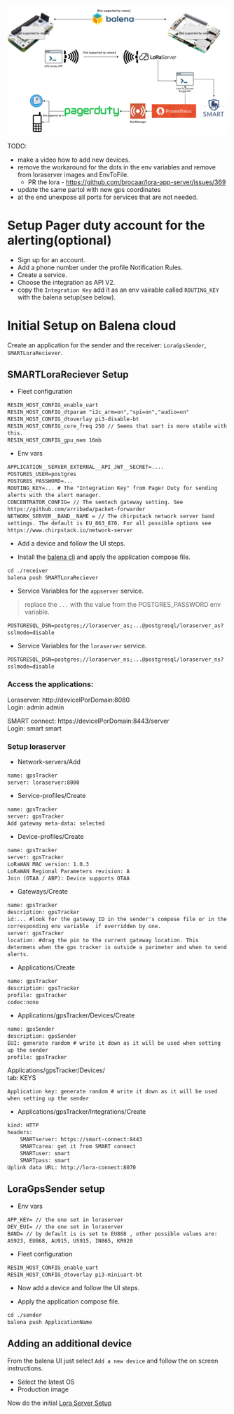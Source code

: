 
![Blueprints](blueprints.svg)


TODO:
 - make a video how to add new devices.
 - remove the workaround for the dots in the env variables and remove from loraserver images and EnvToFile.
    - PR the lora  - https://github.com/brocaar/lora-app-server/issues/369
 - update the same partol with new gps coordinates
 - at the end unexpose all ports for services that are not needed.


# Setup Pager duty account for the alerting(optional)
 - Sign up for an account.
 - Add a phone number under the profile Notification Rules.
 - Create a service.
 - Choose the integration as API V2.
 - copy the `Integration Key` add it as an env vairable called `ROUTING_KEY` with the balena setup(see below).


# Initial Setup on Balena cloud

Create an application for the sender and the receiver: `LoraGpsSender`, `SMARTLoraReciever`.

## SMARTLoraReciever Setup

- Fleet configuration
```
RESIN_HOST_CONFIG_enable_uart
RESIN_HOST_CONFIG_dtparam "i2c_arm=on","spi=on","audio=on"
RESIN_HOST_CONFIG_dtoverlay pi3-disable-bt
RESIN_HOST_CONFIG_core_freq 250 // Seems that uart is more stable with this.
RESIN_HOST_CONFIG_gpu_mem 16mb
```

 - Env vars
```
APPLICATION__SERVER_EXTERNAL__API_JWT__SECRET=....
POSTGRES_USER=postgres
POSTGRES_PASSWORD=...
ROUTING_KEY=... # The "Integration Key" from Pager Duty for sending  alerts with the alert manager.
CONCENTRATOR_CONFIG= // The semtech gateway setting. See https://github.com/arribada/packet-forwarder
NETWORK_SERVER__BAND__NAME = // The chirpstack network server band settings. The default is EU_863_870. For all possible options see https://www.chirpstack.io/network-server
```



- Add a device and follow the UI steps.

- Install the [balena cli](https://github.com/balena-io/balena-cli) and apply the application compose file.

```
cd ./receiver
balena push SMARTLoraReciever
```
- Service Variables for the `appserver` service.
> replace the `...` with the value from the POSTGRES_PASSWORD env variable.

```
POSTGRESQL_DSN=postgres;//loraserver_as;...@postgresql/loraserver_as?sslmode=disable
```
- Service Variables for the `loraserver` service.
```
POSTGRESQL_DSN=postgres;//loraserver_ns;...@postgresql/loraserver_ns?sslmode=disable
```

### Access the applications:
Loraserver: http://deviceIPorDomain:8080<br/>
Login: admin admin

SMART connect: https://deviceIPorDomain:8443/server<br/>
Login: smart smart

### Setup loraserver

- Network-servers/Add
```
name: gpsTracker
server: loraserver:8000
```
- Service-profiles/Create
```
name: gpsTracker
server: gpsTracker
Add gateway meta-data: selected
```
- Device-profiles/Create
```
name: gpsTracker
server: gpsTracker
LoRaWAN MAC version: 1.0.3
LoRaWAN Regional Parameters revision: A
Join (OTAA / ABP): Device supports OTAA
```
- Gateways/Create
```
name: gpsTracker
description: gpsTracker
id:... #look for the gateway_ID in the sender's compose file or in the corresponding env variable  if overridden by one. 
server: gpsTracker
location: #drag the pin to the current gateway location. This determens when the gps tracker is outside a parimeter and when to send alerts.
```
- Applications/Create
```
name: gpsTracker
description: gpsTracker
profile: gpsTracker
codec:none
```
- Applications/gpsTracker/Devices/Create
```
name: gpsSender
description: gpsSender
EUI: generate random # write it down as it will be used when setting up the sender
profile: gpsTracker
```
Applications/gpsTracker/Devices/<br/>
tab: KEYS
```
Application key: generate random # write it down as it will be used when setting up the sender
```
- Applications/gpsTracker/Integrations/Create
```
kind: HTTP
headers:
    SMARTserver: https://smart-connect:8443
    SMARTcarea: get it from SMART connect
    SMARTuser: smart
    SMARTpass: smart
Uplink data URL: http://lora-connect:8070
```
## LoraGpsSender setup
 - Env vars
```
APP_KEY= // the one set in loraserver
DEV_EUI= // the one set in loraserver
BAND= // by default is is set to EU868 , other possible values are: AS923, EU868, AU915, US915, IN865, KR920
```
 - Fleet configuration
```
RESIN_HOST_CONFIG_enable_uart
RESIN_HOST_CONFIG_dtoverlay pi3-miniuart-bt
```
- Now add a device and follow the UI steps.

- Apply the application compose file.

```
cd ./sender
balena push ApplicationName
```

## Adding an additional device

From the balena UI just select `Add a new device` and follow the on screen instructions.

- Select the latest OS
- Production image

Now do the initial [Lora Server Setup](#setup-loraserver)
